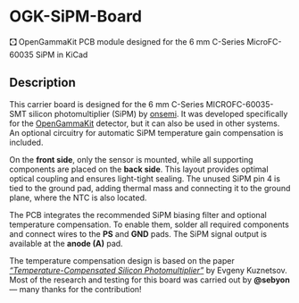 # OGK-SiPM-Board
🖸 OpenGammaKit PCB module designed for the 6 mm C-Series MicroFC-60035 SiPM in KiCad

## Description

This carrier board is designed for the 6 mm C-Series MICROFC-60035-SMT silicon photomultiplier (SiPM) by [onsemi](https://www.onsemi.com/pdf/datasheet/microc-series-d.pdf). It was developed specifically for the [OpenGammaKit](https://github.com/vikulin/OpenGammaKit/) detector, but it can also be used in other systems. An optional circuitry for automatic SiPM temperature gain compensation is included.

On the **front side**, only the sensor is mounted, while all supporting components are placed on the **back side**. This layout provides optimal optical coupling and ensures light-tight sealing. The unused SiPM pin 4 is tied to the ground pad, adding thermal mass and connecting it to the ground plane, where the NTC is also located.

The PCB integrates the recommended SiPM biasing filter and optional temperature compensation. To enable them, solder all required components and connect wires to the **PS** and **GND** pads. The SiPM signal output is available at the **anode (A)** pad.

The temperature compensation design is based on the paper *[“Temperature-Compensated Silicon Photomultiplier”](https://doi.org/10.1016/j.nima.2017.11.060)* by Evgeny Kuznetsov. Most of the research and testing for this board was carried out by **@sebyon** — many thanks for the contribution!
